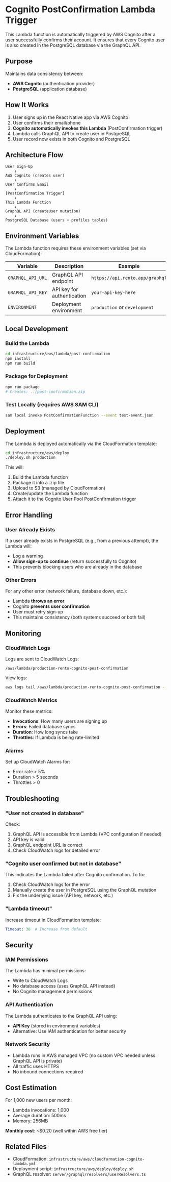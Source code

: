# Cognito PostConfirmation Lambda Trigger

This Lambda function is automatically triggered by AWS Cognito after a user successfully confirms their account. It ensures that every Cognito user is also created in the PostgreSQL database via the GraphQL API.

## Purpose

Maintains data consistency between:
- **AWS Cognito** (authentication provider)
- **PostgreSQL** (application database)

## How It Works

1. User signs up in the React Native app via AWS Cognito
2. User confirms their email/phone
3. **Cognito automatically invokes this Lambda** (PostConfirmation trigger)
4. Lambda calls GraphQL API to create user in PostgreSQL
5. User record now exists in both Cognito and PostgreSQL

## Architecture Flow

```
User Sign-Up
    ↓
AWS Cognito (creates user)
    ↓
User Confirms Email
    ↓
[PostConfirmation Trigger]
    ↓
This Lambda Function
    ↓
GraphQL API (createUser mutation)
    ↓
PostgreSQL Database (users + profiles tables)
```

## Environment Variables

The Lambda function requires these environment variables (set via CloudFormation):

| Variable | Description | Example |
|----------|-------------|---------|
| `GRAPHQL_API_URL` | GraphQL API endpoint | `https://api.rento.app/graphql` |
| `GRAPHQL_API_KEY` | API key for authentication | `your-api-key-here` |
| `ENVIRONMENT` | Deployment environment | `production` or `development` |

## Local Development

### Build the Lambda

```bash
cd infrastructure/aws/lambda/post-confirmation
npm install
npm run build
```

### Package for Deployment

```bash
npm run package
# Creates: ../post-confirmation.zip
```

### Test Locally (requires AWS SAM CLI)

```bash
sam local invoke PostConfirmationFunction --event test-event.json
```

## Deployment

The Lambda is deployed automatically via the CloudFormation template:

```bash
cd infrastructure/aws/deploy
./deploy.sh production
```

This will:
1. Build the Lambda function
2. Package it into a .zip file
3. Upload to S3 (managed by CloudFormation)
4. Create/update the Lambda function
5. Attach it to the Cognito User Pool PostConfirmation trigger

## Error Handling

### User Already Exists

If a user already exists in PostgreSQL (e.g., from a previous attempt), the Lambda will:
- Log a warning
- **Allow sign-up to continue** (return successfully to Cognito)
- This prevents blocking users who are already in the database

### Other Errors

For any other error (network failure, database down, etc.):
- Lambda **throws an error**
- Cognito **prevents user confirmation**
- User must retry sign-up
- This maintains consistency (both systems succeed or both fail)

## Monitoring

### CloudWatch Logs

Logs are sent to CloudWatch Logs:
```
/aws/lambda/production-rento-cognito-post-confirmation
```

View logs:
```bash
aws logs tail /aws/lambda/production-rento-cognito-post-confirmation --follow
```

### CloudWatch Metrics

Monitor these metrics:
- **Invocations**: How many users are signing up
- **Errors**: Failed database syncs
- **Duration**: How long syncs take
- **Throttles**: If Lambda is being rate-limited

### Alarms

Set up CloudWatch Alarms for:
- Error rate > 5%
- Duration > 5 seconds
- Throttles > 0

## Troubleshooting

### "User not created in database"

Check:
1. GraphQL API is accessible from Lambda (VPC configuration if needed)
2. API key is valid
3. GraphQL endpoint URL is correct
4. Check CloudWatch logs for detailed error

### "Cognito user confirmed but not in database"

This indicates the Lambda failed after Cognito confirmation. To fix:
1. Check CloudWatch logs for the error
2. Manually create the user in PostgreSQL using the GraphQL mutation
3. Fix the underlying issue (API key, network, etc.)

### "Lambda timeout"

Increase timeout in CloudFormation template:
```yaml
Timeout: 30  # Increase from default
```

## Security

### IAM Permissions

The Lambda has minimal permissions:
- Write to CloudWatch Logs
- No database access (uses GraphQL API instead)
- No Cognito management permissions

### API Authentication

The Lambda authenticates to the GraphQL API using:
- **API Key** (stored in environment variables)
- Alternative: Use IAM authentication for better security

### Network Security

- Lambda runs in AWS managed VPC (no custom VPC needed unless GraphQL API is private)
- All traffic uses HTTPS
- No inbound connections required

## Cost Estimation

For 1,000 new users per month:
- Lambda invocations: 1,000
- Average duration: 500ms
- Memory: 256MB

**Monthly cost**: ~$0.20 (well within AWS free tier)

## Related Files

- CloudFormation: `infrastructure/aws/cloudformation-cognito-lambda.yml`
- Deployment script: `infrastructure/aws/deploy/deploy.sh`
- GraphQL resolver: `server/graphql/resolvers/userResolvers.ts`
